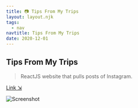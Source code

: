 ```yaml
---
title: 📷 Tips From My Trips
layout: layout.njk
tags:
  - nav
navtitle: Tips From My Trips
date: 2020-12-01
---
```


## Tips From My Trips

> ReactJS website that pulls posts of Instagram.

[Link ⇲](https://tfmt.vercel.app)

![Screenshot](../../img/tfmt.png)

